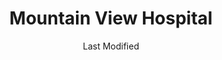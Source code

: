 ---
layout: location-page
date: Last Modified
description: "Local COVID-19 testing is available at Mountain View Hospital in Idaho Falls, Idaho, USA."
permalink: "locations/idaho/idaho-falls/mountain-view-hospital/"
tags:
  - locations
  - idaho
title: Mountain View Hospital
uniqueName: mountain-view-hospital
state: Idaho
stateAbbr: ID
hood: "Idaho Falls"
address: "2325 Coronado St"
city: "Idaho Falls"
zip: "83404"
zipsNearby: "83118 83128 83120 83025 83127 83014 83210 83420 83217 83218 83215 83221 83421 83422 83423 83236 83425 83401 83402 83403 83404 83405 83406 83415 83245 83427 83428 83246 83431 83250 83434 83435 83256 83436 83438 83262 83277 83201 83202 83203 83204 83205 83206 83209 83440 83441 83460 83442 83443 83444 83445 83274 83230 83276 83285 83448 83449 83450 83451 83424 83452 83454 83455 83414" 
mapUrl: "http://maps.apple.com/?q=Mountain+View+Hospital&address=2325+Coronado+St,Idaho+Falls,Idaho,83404"
locationType: Please contact for drive-thru/walk-in availability.
phone: "208-557-2700"
website: "undefined"
onlineBooking: undefined
closed: undefined
closedUpdate: May 25th, 2020
notes: "By appointment only. Requires referral from a primary health provider. For individuals with symptoms."
days: Contact for hours of operation.
ctaMessage: Call 208-557-2700
ctaUrl: "tel:208-557-2700"
---